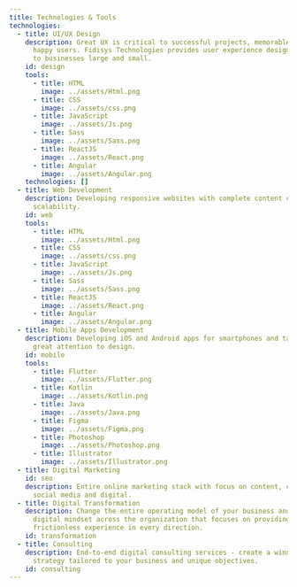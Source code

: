```yaml
---
title: Technologies & Tools
technologies:
  - title: UI/UX Design
    description: Great UX is critical to successful projects, memorable brands and
      happy users. Fidisys Technologies provides user experience design services
      to businesses large and small.
    id: design
    tools:
      - title: HTML
        image: ../assets/Html.png
      - title: CSS
        image: ../assets/css.png
      - title: JavaScript
        image: ../assets/Js.png
      - title: Sass
        image: ../assets/Sass.png
      - title: ReactJS
        image: ../assets/React.png
      - title: Angular
        image: ../assets/Angular.png
    technologies: []
  - title: Web Development
    description: Developing responsive websites with complete content control and
      scalability.
    id: web
    tools:
      - title: HTML
        image: ../assets/Html.png
      - title: CSS
        image: ../assets/css.png
      - title: JavaScript
        image: ../assets/Js.png
      - title: Sass
        image: ../assets/Sass.png
      - title: ReactJS
        image: ../assets/React.png
      - title: Angular
        image: ../assets/Angular.png
  - title: Mobile Apps Development
    description: Developing iOS and Android apps for smartphones and tablets with
      great attention to design.
    id: mobile
    tools:
      - title: Flutter
        image: ../assets/Flutter.png
      - title: Kotlin
        image: ../assets/Kotlin.png
      - title: Java
        image: ../assets/Java.png
      - title: Figma
        image: ../assets/Figma.png
      - title: Photoshop
        image: ../assets/Photoshop.png
      - title: Illustrator
        image: ../assets/Illustrator.png
  - title: Digital Marketing
    id: seo
    description: Entire online marketing stack with focus on content, creative,
      social media and digital.
  - title: Digital Transformation
    description: Change the entire operating model of your business and creating a
      digital mindset across the organization that focuses on providing a
      frictionless experience in every direction.
    id: transformation
  - title: Consulting
    description: End-to-end digital consulting services - create a winning digital
      strategy tailored to your business and unique objectives.
    id: consulting
---
```

